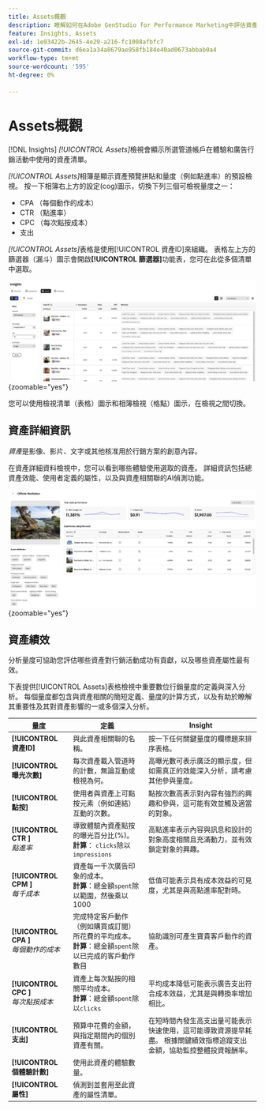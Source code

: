 ```yaml
---
title: Assets概觀
description: 瞭解如何在Adobe GenStudio for Performance Marketing中評估資產效能。
feature: Insights, Assets
exl-id: 1e93422b-2645-4e29-a216-fc1008afbfc7
source-git-commit: d6ea1a34a8679ae958fb184e40ad0673abbab0a4
workflow-type: tm+mt
source-wordcount: '595'
ht-degree: 0%

---
```


# Assets概觀

[!DNL Insights] _[!UICONTROL Assets]_&#x200B;檢視會顯示所選管道帳戶在體驗和廣告行銷活動中使用的資產清單。

_[!UICONTROL Assets]_&#x200B;相簿是顯示資產預覽拼貼和量度（例如點進率）的預設檢視。 按一下相簿右上方的設定(cog)圖示，切換下列三個可檢視量度之一：

- CPA （每個動作的成本）
- CTR （點進率）
- CPC （每次點按成本）
- 支出

_[!UICONTROL Assets]_&#x200B;表格是使用[!UICONTROL 資產ID]來組織。 表格左上方的篩選器（漏斗）圖示會開啟&#x200B;**[!UICONTROL 篩選器]**&#x200B;功能表，您可在此從多個清單中選取。

![Assets篩選器和資料表](/help/assets/insights-assets-filter.png){zoomable="yes"}

您可以使用檢視清單（表格）圖示和相簿檢視（格點）圖示，在檢視之間切換。

## 資產詳細資訊

_資產_&#x200B;是影像、影片、文字或其他核准用於行銷方案的創意內容。

在資產詳細資料檢視中，您可以看到哪些體驗使用選取的資產。 詳細資訊包括總資產效能、使用者定義的屬性，以及與資產相關聯的AI偵測功能。

![資產詳細資料](/help/assets/insights-asset-details.png){zoomable="yes"}

## 資產績效

分析量度可協助您評估哪些資產對行銷活動成功有貢獻，以及哪些資產屬性最有效。

下表提供[!UICONTROL Assets]表格檢視中重要數位行銷量度的定義與深入分析。 每個量度都包含與資產相關的簡短定義、量度的計算方式，以及有助於瞭解其重要性及其對資產影響的一或多個深入分析。

| 量度 | 定義 | Insight |
| ---------------------- | ----------------------------- | -------------------------------- |
| **[!UICONTROL 資產ID]** | 與此資產相關聯的名稱。 | 按一下任何關鍵量度的欄標題來排序表格。 |
| **[!UICONTROL 曝光次數]** | 每次資產載入管道時的計數，無論互動或檢視為何。 | 高曝光數可表示廣泛的顯示度，但如需真正的效能深入分析，請考慮其他參與量度。 |
| **[!UICONTROL 點按]** | 使用者與資產上可點按元素（例如連結）互動的次數。 | 點按次數高表示對內容有強烈的興趣和參與，這可能有效並觸及適當的對象。 |
| **[!UICONTROL CTR ]**<br>_點進率_ | 導致體驗內資產點按的曝光百分比(%)。<br>**計算**： `clicks`除以`impressions` | 高點進率表示內容與訊息和設計的對象高度相關且充滿動力，並有效鎖定對象的興趣。 |
| **[!UICONTROL CPM ]**<br>_每千成本_ | 資產每一千次廣告印象的成本。<br>**計算**：總金額`spent`除以範圍，然後乘以1000 | 低值可能表示具有成本效益的可見度，尤其是與高點進率配對時。 |
| **[!UICONTROL CPA ]**<br>_每個動作的成本_ | 完成特定客戶動作（例如購買或訂閱）所花費的平均成本。<br>**計算**：總金額`spent`除以已完成的客戶動作數目 | 協助識別可產生寶貴客戶動作的資產。 |
| **[!UICONTROL CPC ]**<br>_每次點按成本_ | 資產上每次點按的相關平均成本。<br>**計算**：總金額`spent`除以`clicks` | 平均成本降低可能表示廣告支出符合成本效益，尤其是與轉換率增加相比。 |
| **[!UICONTROL 支出]** | 預算中花費的金額，與指定期間內的個別資產有關。 | 在短時間內發生高支出量可能表示快速使用，這可能導致資源提早耗盡。 根據關鍵績效指標追蹤支出金額，協助監控整體投資報酬率。 |
| **[!UICONTROL 個體驗計數]** | 使用此資產的體驗數量。 | |
| **[!UICONTROL 屬性]** | 偵測到並套用至此資產的屬性清單。 | |
